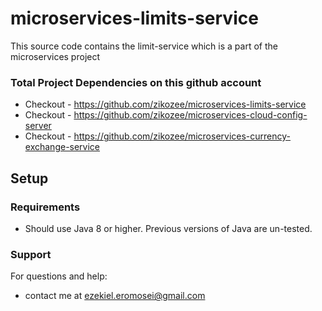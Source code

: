 # microservices-limits-service
This source code contains the limit-service
which is a part of the microservices project

### Total Project Dependencies on this github account
* Checkout - https://github.com/zikozee/microservices-limits-service
* Checkout - https://github.com/zikozee/microservices-cloud-config-server
* Checkout - https://github.com/zikozee/microservices-currency-exchange-service


## Setup
### Requirements
* Should use Java 8 or higher. Previous versions of Java are un-tested.

### Support
For questions and help:
* contact me at ezekiel.eromosei@gmail.com
